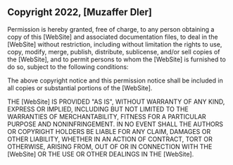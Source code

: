 ## Copyright 2022, [Muzaffer Dler]


Permission is hereby granted, free of charge, to any person obtaining a copy of this [WebSite] and associated documentation files, to deal in the [WebSite] without restriction, including without limitation the rights to use, copy, modify, merge, publish, distribute, sublicense, and/or sell copies of the [WebSite], and to permit persons to whom the [WebSite] is furnished to do so, subject to the following conditions:

The above copyright notice and this permission notice shall be included in all copies or substantial portions of the [WebSite].

THE [WebSite] IS PROVIDED "AS IS", WITHOUT WARRANTY OF ANY KIND, EXPRESS OR IMPLIED, INCLUDING BUT NOT LIMITED TO THE WARRANTIES OF MERCHANTABILITY, FITNESS FOR A PARTICULAR PURPOSE AND NONINFRINGEMENT. IN NO EVENT SHALL THE AUTHORS OR COPYRIGHT HOLDERS BE LIABLE FOR ANY CLAIM, DAMAGES OR OTHER LIABILITY, WHETHER IN AN ACTION OF CONTRACT, TORT OR OTHERWISE, ARISING FROM, OUT OF OR IN CONNECTION WITH THE [WebSite] OR THE USE OR OTHER DEALINGS IN THE [WebSite].
